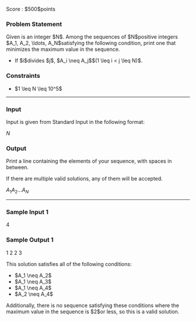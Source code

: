 
<div>

<span>

<span>

<p>
Score : $500$points
</p>

<div>

<section>

### **Problem Statement**

<p>
Given is an integer $N$. Among the sequences of $N$positive integers $A_1, A_2, \ldots, A_N$satisfying the following condition, print one that minimizes the maximum value in the sequence.
</p>

<ul>

<li>
If $i$divides $j$, $A_i \neq A_j$$(1 \leq i < j \leq N)$.
</li>

</ul>

</section>

</div>

<div>

<section>

### **Constraints**

<ul>

<li>
$1 \leq N \leq 10^5$
</li>

</ul>

</section>

</div>

---

<div>

<div>

<section>

### **Input**

<p>
Input is given from Standard Input in the following format:
</p>

<div>

$N$
</div>

</section>

</div>

<div>

<section>

### **Output**

<p>
Print a line containing the elements of your sequence, with spaces in between.
</p>

<p>
If there are multiple valid solutions, any of them will be accepted.
</p>

<div>

$A_1$$A_2$$\ldots$$A_N$
</div>

</section>

</div>

</div>

---

<div>

<section>

### **Sample Input 1**

<div>

4

</div>

</section>

</div>

<div>

<section>

### **Sample Output 1**

<div>

1 2 2 3

</div>

<p>
This solution satisfies all of the following conditions:
</p>

<ul>

<li>
$A_1 \neq A_2$
</li>

<li>
$A_1 \neq A_3$
</li>

<li>
$A_1 \neq A_4$
</li>

<li>
$A_2 \neq A_4$
</li>

</ul>

<p>
Additionally, there is no sequence satisfying these conditions where the maximum value in the sequence is $2$or less, so this is a valid solution.
</p>

</section>

</div>

</span>

</span>

</div>
